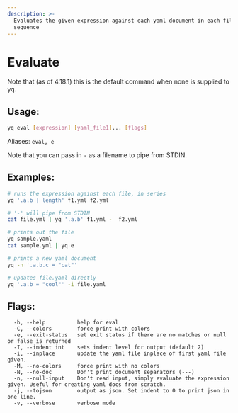 ```yaml
---
description: >-
  Evaluates the given expression against each yaml document in each file, in
  sequence
---
```


# Evaluate

Note that (as of 4.18.1) this is the default command when none is supplied to yq.

## Usage:

```bash
yq eval [expression] [yaml_file1]... [flags]
```

Aliases: `eval, e`

Note that you can pass in `-` as a filename to pipe from STDIN.

## Examples:

```bash
# runs the expression against each file, in series
yq '.a.b | length' f1.yml f2.yml 

# '-' will pipe from STDIN
cat file.yml | yq '.a.b' f1.yml -  f2.yml

# prints out the file
yq sample.yaml 
cat sample.yml | yq e

# prints a new yaml document
yq -n '.a.b.c = "cat"' 

# updates file.yaml directly
yq '.a.b = "cool"' -i file.yaml 
```



## Flags:

```
  -h, --help          help for eval
  -C, --colors        force print with colors
  -e, --exit-status   set exit status if there are no matches or null or false is returned
  -I, --indent int    sets indent level for output (default 2)
  -i, --inplace       update the yaml file inplace of first yaml file given.
  -M, --no-colors     force print with no colors
  -N, --no-doc        Don't print document separators (---)
  -n, --null-input    Don't read input, simply evaluate the expression given. Useful for creating yaml docs from scratch.
  -j, --tojson        output as json. Set indent to 0 to print json in one line.
  -v, --verbose       verbose mode
```
